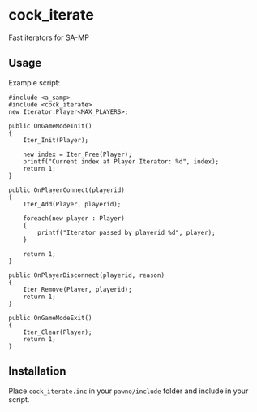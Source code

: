 # cock_iterate
Fast iterators for SA-MP

## Usage
Example script:
```pawn
#include <a_samp>
#include <cock_iterate>
new Iterator:Player<MAX_PLAYERS>;

public OnGameModeInit()
{
	Iter_Init(Player);
	
	new index = Iter_Free(Player);
	printf("Current index at Player Iterator: %d", index);
	return 1;
}

public OnPlayerConnect(playerid)
{
	Iter_Add(Player, playerid);
	
	foreach(new player : Player)
	{
		printf("Iterator passed by playerid %d", player);
	}
	
	return 1;
}

public OnPlayerDisconnect(playerid, reason)
{
	Iter_Remove(Player, playerid);
	return 1;
}

public OnGameModeExit()
{
	Iter_Clear(Player);
	return 1;
}
```

## Installation
Place `cock_iterate.inc` in your `pawno/include` folder and include in your script.
